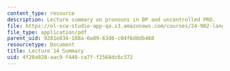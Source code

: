 ```yaml
---
content_type: resource
description: Lecture summary on pronouns in DP and uncontrolled PRO.
file: https://ol-ocw-studio-app-qa.s3.amazonaws.com/courses/24-902-language-and-its-structure-ii-syntax-fall-2003/4f20a928aac9f440ca7ff2568dc6c372_ln14_16_nov.pdf
file_type: application/pdf
parent_uid: 9281e834-108a-6a89-63d6-c04f6d8db468
resourcetype: Document
title: Lecture 14 Summary
uid: 4f20a928-aac9-f440-ca7f-f2568dc6c372
---
```

